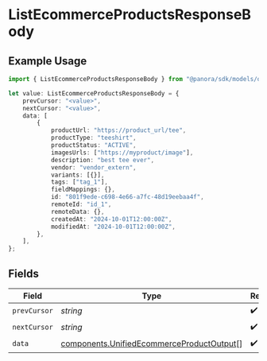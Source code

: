 # ListEcommerceProductsResponseBody

## Example Usage

```typescript
import { ListEcommerceProductsResponseBody } from "@panora/sdk/models/operations";

let value: ListEcommerceProductsResponseBody = {
    prevCursor: "<value>",
    nextCursor: "<value>",
    data: [
        {
            productUrl: "https://product_url/tee",
            productType: "teeshirt",
            productStatus: "ACTIVE",
            imagesUrls: ["https://myproduct/image"],
            description: "best tee ever",
            vendor: "vendor_extern",
            variants: [{}],
            tags: ["tag_1"],
            fieldMappings: {},
            id: "801f9ede-c698-4e66-a7fc-48d19eebaa4f",
            remoteId: "id_1",
            remoteData: {},
            createdAt: "2024-10-01T12:00:00Z",
            modifiedAt: "2024-10-01T12:00:00Z",
        },
    ],
};
```

## Fields

| Field                                                                                                  | Type                                                                                                   | Required                                                                                               | Description                                                                                            |
| ------------------------------------------------------------------------------------------------------ | ------------------------------------------------------------------------------------------------------ | ------------------------------------------------------------------------------------------------------ | ------------------------------------------------------------------------------------------------------ |
| `prevCursor`                                                                                           | *string*                                                                                               | :heavy_check_mark:                                                                                     | N/A                                                                                                    |
| `nextCursor`                                                                                           | *string*                                                                                               | :heavy_check_mark:                                                                                     | N/A                                                                                                    |
| `data`                                                                                                 | [components.UnifiedEcommerceProductOutput](../../models/components/unifiedecommerceproductoutput.md)[] | :heavy_check_mark:                                                                                     | N/A                                                                                                    |